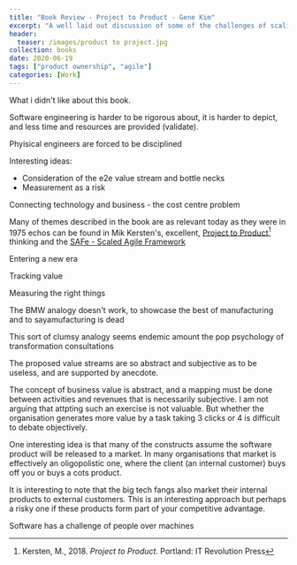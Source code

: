 ```yaml
---
title: "Book Review - Project to Product - Gene Kim"
excerpt: "A well laid out discussion of some of the challenges of scaling Agile OR absolute DRIVEL"
header:
  teaser: /images/product to project.jpg
collection: books
date: 2020-06-19
tags: ["product ownership", "agile"]
categories: [Work]
---
```


What i didn't like about this book. 

Software engineering is harder to be rigorous about, it is harder to depict, and less time and resources are provided (validate). 

Phyisical engineers are forced to be disciplined

Interesting ideas:

- Consideration of the e2e value stream and bottle necks
- Measurement as a risk

Connecting technology and business - the cost centre problem

Many of themes described in the book are as relevant today as they were in 1975 echos can be found in Mik Kersten's, excellent, [Project to Product](https://projecttoproduct.org/)[^2] thinking and the [SAFe - Scaled Agile Framework](https://www.scaledagileframework.com/)

Entering a new era

Tracking value

Measuring the right things

The BMW analogy doesn't work, to showcase the best of manufacturing and to sayamufacturing is dead


This sort of clumsy analogy seems endemic amount the pop psychology of transformation consultations


The proposed value streams are so abstract and subjective as to be useless, and are supported by anecdote.

The concept of business value is abstract, and a mapping must be done between activities and revenues that is necessarily subjective. I am not arguing that attpting such an exercise is not valuable. But whether the organisation generates more value by a task taking 3 clicks or 4 is difficult to debate objectively.


One interesting idea is that many of the constructs assume the software product will be released to a market. In many organisations that market is effectively an oligopolistic one, where the client (an internal customer) buys off you or buys a cots product. 

It is interesting to note that the big tech fangs also market their internal products to external customers. This is an interesting approach but perhaps a risky one if these products form part of your competitive advantage.

Software has a challenge of people over machines



[^2]: Kersten, M., 2018. _Project to Product._ Portland: IT Revolution Press

